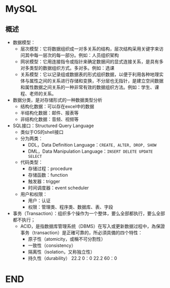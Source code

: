 # MySQL

## 概述

- 数据模型：
    - 层次模型：它将数据组织成一对多关系的结构，层次结构采用关键字来访问其中每一层次的每一部分。例如：人员组织架构
    - 网状模型：它用连接指令或指针来确定数据间的显式连接关系，是具有多对多类型的数据组织方式。多对多。例如：选课
    - 关系模型：它以记录组或数据表的形式组织数据，以便于利用各种地理实体与属性之间的关系进行存储和变换，不分层也无指针，是建立空间数据和属性数据之间关系的一种非常有效的数据组织方法。例如：学生、课程、老师的关系。
- 数据分类，是对存储形式的一种数据类型分析
    - 结构化数据：可以存在excel中的数据
    - 半结构化数据：邮件、报表等
    - 非结构化数据：音频、视频等
- SQL接口：Structured Query Language
    - 类似于OS的shell接口
    - 分为两类：
        - DDL，Data Definition Language：`CREATE, ALTER, DROP, SHOW`
        - DML，Data Manipulation Language：`INSERT DELETE UPDATE SELECT`
    - 代码类型：
        - 存储过程：procedure
        - 存储函数：function
        - 触发器：trigger
        - 时间调度器：event scheduler
    - 用户和权限：
        - 用户：认证
        - 权限：管理类、程序类、数据库、表、字段
- 事务（Transaction）：组织多个操作为一个整体，要么全部都执行，要么全部都不执行；
    - ACID，是指数据库管理系统（DBMS）在写入或更新数据过程中，為保證事务（transaction）是正確可靠的，所必須具備的四个特性：
        - 原子性（atomicity，或稱不可分割性）
        - 一致性（consistency）
        - 隔离性（isolation，又称独立性）
        - 持久性（durability）
22.2 0：0
22.2 60：0
# END
